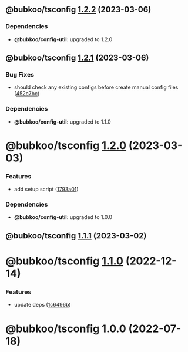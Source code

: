 ## @bubkoo/tsconfig [1.2.2](https://github.com/bubkoo/configs/compare/@bubkoo/tsconfig@1.2.1...@bubkoo/tsconfig@1.2.2) (2023-03-06)





### Dependencies

* **@bubkoo/config-util:** upgraded to 1.2.0

## @bubkoo/tsconfig [1.2.1](https://github.com/bubkoo/configs/compare/@bubkoo/tsconfig@1.2.0...@bubkoo/tsconfig@1.2.1) (2023-03-06)


### Bug Fixes

* should check any existing configs before create manual config files ([452c7bc](https://github.com/bubkoo/configs/commit/452c7bcbba7489a22cbfb099200aa3afea808213))





### Dependencies

* **@bubkoo/config-util:** upgraded to 1.1.0

# @bubkoo/tsconfig [1.2.0](https://github.com/bubkoo/configs/compare/@bubkoo/tsconfig@1.1.1...@bubkoo/tsconfig@1.2.0) (2023-03-03)


### Features

* add setup script ([1793a01](https://github.com/bubkoo/configs/commit/1793a011116b68250b262ab9ffa679b03c0aabcd))





### Dependencies

* **@bubkoo/config-util:** upgraded to 1.0.0

## @bubkoo/tsconfig [1.1.1](https://github.com/bubkoo/configs/compare/@bubkoo/tsconfig@1.1.0...@bubkoo/tsconfig@1.1.1) (2023-03-02)

# @bubkoo/tsconfig [1.1.0](https://github.com/bubkoo/configs/compare/@bubkoo/tsconfig@1.0.0...@bubkoo/tsconfig@1.1.0) (2022-12-14)


### Features

* update deps ([1c6496b](https://github.com/bubkoo/configs/commit/1c6496b5683e138e66529a7e51f7b4cd788676b8))

# @bubkoo/tsconfig 1.0.0 (2022-07-18)
